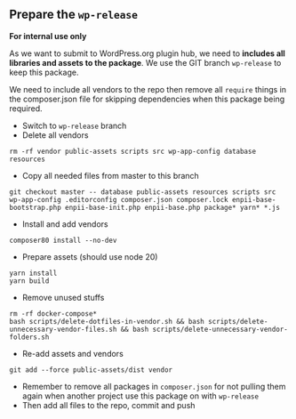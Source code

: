 ## Prepare the `wp-release`
**For internal use only**

As we want to submit to WordPress.org plugin hub, we need to **includes all libraries and assets to the package**. We use the GIT branch `wp-release` to keep this package.

We need to include all vendors to the repo then remove all `require` things in the composer.json file for skipping dependencies when this package being required.
- Switch to `wp-release` branch
- Delete all vendors
```
rm -rf vendor public-assets scripts src wp-app-config database resources
```

- Copy all needed files from master to this branch
```
git checkout master -- database public-assets resources scripts src wp-app-config .editorconfig composer.json composer.lock enpii-base-bootstrap.php enpii-base-init.php enpii-base.php package* yarn* *.js
```

- Install and add vendors
```
composer80 install --no-dev
```

- Prepare assets (should use node 20)
```
yarn install
yarn build
```

- Remove unused stuffs
```
rm -rf docker-compose*
bash scripts/delete-dotfiles-in-vendor.sh && bash scripts/delete-unnecessary-vendor-files.sh && bash scripts/delete-unnecessary-vendor-folders.sh
```

- Re-add assets and vendors
```
git add --force public-assets/dist vendor
```

- Remember to remove all packages in `composer.json` for not pulling them again when another project use this package on with `wp-release`
- Then add all files to the repo, commit and push
